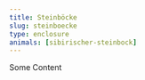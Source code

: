 ```yaml
---
title: Steinböcke
slug: steinboecke
type: enclosure
animals: [sibirischer-steinbock]
---
```

Some Content
